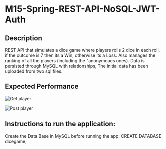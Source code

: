 # M15-Spring-REST-API-NoSQL-JWT-Auth

## Description
REST API that simulates a dice game where players rolls 2 dice in each roll, if the outcome is 7 then its a Win, otherwise its a Loss. Also manages the ranking of all the players (including the "anonymoues ones). Data is persisted through MySQL with relationships, The initial data has been uploaded from two sql files.

## Expected Performance
![Get player](https://user-images.githubusercontent.com/67835708/117438644-1de98180-af32-11eb-9dbd-53fa9d304af1.jpg)

![Post player](https://user-images.githubusercontent.com/67835708/117438757-42ddf480-af32-11eb-81d4-d3f8e5a98e93.jpg)

## Instructions to run the application:
Create the Data Base in MySQL before running the app: CREATE DATABASE dicegame;

